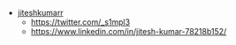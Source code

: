 - [jiteshkumarr](https://github.com/jiteshkumarr)
   - https://twitter.com/_s1mpl3
   - https://www.linkedin.com/in/jitesh-kumar-78218b152/
